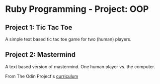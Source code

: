 # Ruby Programming - Project: OOP

## Project 1: Tic Tac Toe
A simple text based tic tac toe game for two (human) players.

## Project 2: Mastermind
A text based version of mastermind. One human player vs. the computer.

From The Odin Project's [curriculum](https://www.theodinproject.com/courses/ruby-programming/lessons/oop)
